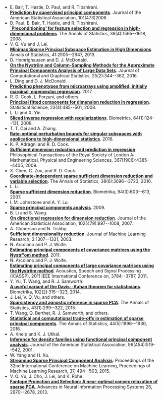 * E. Bair, T. Hastie, D. Paul, and R. Tibshirani.  
[**Prediction by supervised principal components**](http://dx.doi.org/10.1198/016214505000000628). Journal of the American Statistical Association, 101(473)2006.
* D. Paul, E. Bair, T. Hastie, and R. Tibshirani.  
[**`Preconditioning' for feature selection and regression in high-dimensional problems**](http://dx.doi.org/10.1214/00905360700000057). The Annals of Statistics, 36(4):1595--1618, 2008.
* V. Q. Vu and J. Lei.  
[**Minimax Sparse Principal Subspace Estimation in High Dimensions**](http://dx.doi.org/10.1214/13-AOS1151). Annals of Statistics, 41:2905--2947, 2013.
* D. Homrighausen and D. J. McDonald.  
[**On the Nyström and Column-Sampling Methods for the Approximate Principal Components Analysis of Large Data Sets**](http://dx.doi.org/10.1080/10618600.2014.995799). Journal of Computational and Graphical Statistics, 25(2):344--362, 2016.
* L. Ding and D. J. McDonald.  
[**Predicting phenotypes from microarrays using amplified, initially marginal, eigenvector regression**](http://dx.doi.org/10.1093/bioinformatics/btx265). 2017.
* R. D. Cook, L. Forzani, and others.  
[**Principal fitted components for dimension reduction in regression**](http://dx.doi.org/10.1214/08-STS275). Statistical Science, 23(4):485--501, 2008.
* L. Li and X. Yin.  
[**Sliced inverse regression with regularizations**](http://dx.doi.org/10.1111/j.1541-0420.2007.00836.x). Biometrics, 64(1):124--131, 2008.
* T. T. Cai and A. Zhang.  
[**Rate-optimal perturbation bounds for singular subspaces with applications to high-dimensional statistics**](https://arxiv.org/abs/1605.00353). 2016.
* K. P. Adragni and R. D. Cook.  
[**Sufficient dimension reduction and prediction in regression**](http://dx.doi.org/10.1098/rsta.2009.0110). Philosophical Transactions of the Royal Society of London A: Mathematical, Physical and Engineering Sciences, 367(1906):4385--4405, 2009.
* X. Chen, C. Zou, and R. D. Cook.  
[**Coordinate-independent sparse sufficient dimension reduction and variable selection**](http://dx.doi.org/10.1214/10-AOS826). The Annals of Statistics, 38(6):3696--3723, 2010.
* L. Li.  
[**Sparse sufficient dimension reduction**](http://dx.doi.org/10.1093/biomet/asm044). Biometrika, 94(3):603--613, 2007.
* I. M. Johnstone and A. Y. Lu.  
[**Sparse principal components analysis**](https://arxiv.org/abs/0901.4392). 2009.
* B. Li and S. Wang.  
[**On directional regression for dimension reduction**](http://dx.doi.org/10.1198/016214507000000536). Journal of the American Statistical Association, 102(479):997--1008, 2007.
* A. Globerson and N. Tishby.  
[**Sufficient dimensionality reduction**](http://www.jmlr.org/papers/v3/globerson03a.html). Journal of Machine Learning Research, 3:1307--1331, 2003.
* N. Arcolano and P. J. Wolfe.  
[**Estimating principal components of covariance matrices using the Nystr\"om method**](https://arxiv.org/abs/1111.6926). 2011.
* N. Arcolano and P. J. Wolfe.  
[**Estimating principal components of large covariance matrices using the Nyström method**](http://ai2-s2-pdfs.s3.amazonaws.com/6fdc/488964a1f48b8a18e8d773b24ce8afbdd724.pdf). Acoustics, Speech and Signal Processing (ICASSP), 2011 IEEE International Conference on, 3784--3787, 2011.
* Y. Yu, T. Wang, and R. J. Samworth.  
[**A useful variant of the Davis--Kahan theorem for statisticians**](http://dx.doi.org/10.1093/biomet/asv008). Biometrika, 102(2):315--323, 2014.
* J. Lei, V. Q. Vu, and others.  
[**Sparsistency and agnostic inference in sparse PCA**](http://dx.doi.org/10.1214/14-AOS1273). The Annals of Statistics, 43(1):299--322, 2015.
* T. Wang, Q. Berthet, R. J. Samworth, and others.  
[**Statistical and computational trade-offs in estimation of sparse principal components**](http://dx.doi.org/10.1214/15-AOS1369). The Annals of Statistics, 44(5):1896--1930, 2016.
* A. Kneip and K. J. Utikal.  
[**Inference for density families using functional principal component analysis**](http://dx.doi.org/10.1198/016214501753168235). Journal of the American Statistical Association, 96(454):519--542, 2001.
* W. Yang and H. Xu.  
[**Streaming Sparse Principal Component Analysis**](http://proceedings.mlr.press/v37/yangd15.html). Proceedings of the 32nd International Conference on Machine Learning, Proceedings of Machine Learning Research, 37, 494--503, 2015.
* V. Q. Vu, J. Cho, J. Lei, and K. Rohe.  
[**Fantope Projection and Selection: A near-optimal convex relaxation of sparse PCA**](http://papers.nips.cc/paper/5136-fantope-projection-and-selection-a-near-optimal-convex-relaxation-of-sparse-pca.pdf). Advances in Neural Information Processing Systems 26, 2670--2678, 2013.



